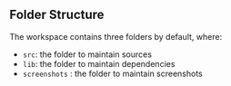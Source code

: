 ## Folder Structure

The workspace contains three folders by default, where:

- `src`: the folder to maintain sources
- `lib`: the folder to maintain dependencies
- `screenshots` : the folder to maintain screenshots